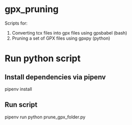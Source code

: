# gpx\_pruning

Scripts for:
1. Converting tcx files into gpx files using gpsbabel (bash)
2. Pruning a set of GPX files using gpxpy (python)

# Run python script
## Install dependencies via pipenv
pipenv install

## Run script
pipenv run python prune\_gpx\_folder.py
